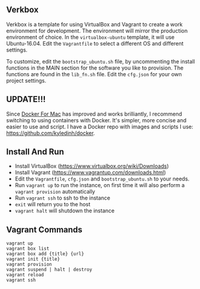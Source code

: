 Verkbox
--------
Verkbox is a template for using VirtualBox and Vagrant to create a work environment
for development. The environment will mirror the production environment of choice.
In the `virtualbox-ubuntu` template, it will use Ubuntu-16.04. Edit the `Vagrantfile` to select a different OS and different settings.

To customize, edit the `bootstrap_ubuntu.sh` file, by uncommenting the install functions
in the MAIN section for the software you like to provision. The functions are found in the `lib_fn.sh` file. Edit the `cfg.json` for
your own project settings.

## UPDATE!!!

Since [Docker For Mac](https://www.docker.com/docker-mac) has improved and works brilliantly,  I recommend switching to using containers with Docker. It's simpler, more concise and easier to use and script. I have a Docker repo with images and scripts I use: https://github.com/kyledinh/docker.

Install And Run
-------
* Install VirtualBox (https://www.virtualbox.org/wiki/Downloads)
* Install Vagrant (https://www.vagrantup.com/downloads.html)
* Edit the `Vagrantfile`, `cfg.json` and `bootstrap_ubuntu.sh` to your needs.
* Run `vagrant up` to run the instance, on first time it will also perform a `vagrant provision` automatically
* Run `vagrant ssh` to ssh to the instance
* `exit` will return you to the host
* `vagrant halt` will shutdown the instance


Vagrant Commands
--------
```
vagrant up
vagrant box list
vagrant box add {title} {url}
vagrant init {title}
vagrant provision
vagrant suspend | halt | destroy
vagrant reload
vagrant ssh
```
